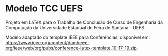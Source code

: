 # Modelo TCC UEFS
Projeto em LaTeX para o Trabalho de Conclusão de Curso de Engenharia da Computação da Universidade Estadual de Feira de Santana - UEFS. 

Modelo adaptado do template IEEE para Conferências, disponível em: https://www.ieee.org/content/dam/ieee-org/ieee/web/org/pubs/conference-latex-template_10-17-19.zip.
